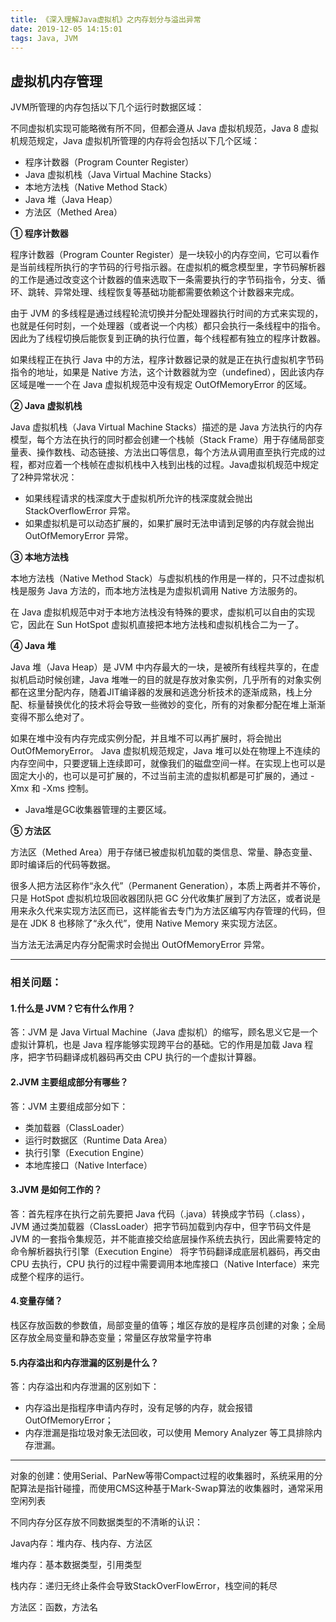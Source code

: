 ```yaml
---
title: 《深入理解Java虚拟机》之内存划分与溢出异常
date: 2019‎-12-05 14:15:01
tags: Java, JVM
---
```


## 虚拟机内存管理

JVM所管理的内存包括以下几个运行时数据区域：

不同虚拟机实现可能略微有所不同，但都会遵从 Java 虚拟机规范，Java 8 虚拟机规范规定，Java 虚拟机所管理的内存将会包括以下几个区域：

- 程序计数器（Program Counter Register）
- Java 虚拟机栈（Java Virtual Machine Stacks）
- 本地方法栈（Native Method Stack）
- Java 堆（Java Heap）
- 方法区（Methed Area）

<!--more-->

**① 程序计数器**

程序计数器（Program Counter Register）是一块较小的内存空间，它可以看作是当前线程所执行的字节码的行号指示器。在虚拟机的概念模型里，字节码解析器的工作是通过改变这个计数器的值来选取下一条需要执行的字节码指令，分支、循环、跳转、异常处理、线程恢复等基础功能都需要依赖这个计数器来完成。

由于 JVM 的多线程是通过线程轮流切换并分配处理器执行时间的方式来实现的，也就是任何时刻，一个处理器（或者说一个内核）都只会执行一条线程中的指令。因此为了线程切换后能恢复到正确的执行位置，每个线程都有独立的程序计数器。

如果线程正在执行 Java 中的方法，程序计数器记录的就是正在执行虚拟机字节码指令的地址，如果是 Native 方法，这个计数器就为空（undefined），因此该内存区域是唯一一个在 Java 虚拟机规范中没有规定 OutOfMemoryError 的区域。

**② Java 虚拟机栈**

Java 虚拟机栈（Java Virtual Machine Stacks）描述的是 Java 方法执行的内存模型，每个方法在执行的同时都会创建一个栈帧（Stack Frame）用于存储局部变量表、操作数栈、动态链接、方法出口等信息，每个方法从调用直至执行完成的过程，都对应着一个栈帧在虚拟机栈中入栈到出栈的过程。Java虚拟机规范中规定了2种异常状况：

- 如果线程请求的栈深度大于虚拟机所允许的栈深度就会抛出 StackOverflowError 异常。
- 如果虚拟机是可以动态扩展的，如果扩展时无法申请到足够的内存就会抛出 OutOfMemoryError 异常。

**③ 本地方法栈**

本地方法栈（Native Method Stack）与虚拟机栈的作用是一样的，只不过虚拟机栈是服务 Java 方法的，而本地方法栈是为虚拟机调用 Native 方法服务的。

在 Java 虚拟机规范中对于本地方法栈没有特殊的要求，虚拟机可以自由的实现它，因此在 Sun HotSpot 虚拟机直接把本地方法栈和虚拟机栈合二为一了。

**④ Java 堆**

Java 堆（Java Heap）是 JVM 中内存最大的一块，是被所有线程共享的，在虚拟机启动时候创建，Java 堆唯一的目的就是存放对象实例，几乎所有的对象实例都在这里分配内存，随着JIT编译器的发展和逃逸分析技术的逐渐成熟，栈上分配、标量替换优化的技术将会导致一些微妙的变化，所有的对象都分配在堆上渐渐变得不那么绝对了。

如果在堆中没有内存完成实例分配，并且堆不可以再扩展时，将会抛出 OutOfMemoryError。 Java 虚拟机规范规定，Java 堆可以处在物理上不连续的内存空间中，只要逻辑上连续即可，就像我们的磁盘空间一样。在实现上也可以是固定大小的，也可以是可扩展的，不过当前主流的虚拟机都是可扩展的，通过 -Xmx 和 -Xms 控制。

* Java堆是GC收集器管理的主要区域。

**⑤ 方法区**

方法区（Methed Area）用于存储已被虚拟机加载的类信息、常量、静态变量、即时编译后的代码等数据。

很多人把方法区称作“永久代”（Permanent Generation），本质上两者并不等价，只是 HotSpot 虚拟机垃圾回收器团队把 GC 分代收集扩展到了方法区，或者说是用来永久代来实现方法区而已，这样能省去专门为方法区编写内存管理的代码，但是在 JDK 8 也移除了“永久代”，使用 Native Memory 来实现方法区。

当方法无法满足内存分配需求时会抛出 OutOfMemoryError 异常。

---

### 相关问题：

#### 1.什么是 JVM？它有什么作用？

答：JVM 是 Java Virtual Machine（Java 虚拟机）的缩写，顾名思义它是一个虚拟计算机，也是 Java 程序能够实现跨平台的基础。它的作用是加载 Java 程序，把字节码翻译成机器码再交由 CPU 执行的一个虚拟计算器。

#### 2.JVM 主要组成部分有哪些？

答：JVM 主要组成部分如下：

- 类加载器（ClassLoader）
- 运行时数据区（Runtime Data Area）
- 执行引擎（Execution Engine）
- 本地库接口（Native Interface）

#### 3.JVM 是如何工作的？

答：首先程序在执行之前先要把 Java 代码（.java）转换成字节码（.class），JVM 通过类加载器（ClassLoader）把字节码加载到内存中，但字节码文件是 JVM 的一套指令集规范，并不能直接交给底层操作系统去执行，因此需要特定的命令解析器执行引擎（Execution Engine） 将字节码翻译成底层机器码，再交由 CPU 去执行，CPU 执行的过程中需要调用本地库接口（Native Interface）来完成整个程序的运行。

#### 4.变量存储？

栈区存放函数的参数值，局部变量的值等；堆区存放的是程序员创建的对象；全局区存放全局变量和静态变量；常量区存放常量字符串

#### 5.内存溢出和内存泄漏的区别是什么？

答：内存溢出和内存泄漏的区别如下：

- 内存溢出是指程序申请内存时，没有足够的内存，就会报错 OutOfMemoryError；
- 内存泄漏是指垃圾对象无法回收，可以使用 Memory Analyzer 等工具排除内存泄漏。

---

对象的创建：使用Serial、ParNew等带Compact过程的收集器时，系统采用的分配算法是指针碰撞，而使用CMS这种基于Mark-Swap算法的收集器时，通常采用空闲列表

不同内存分区存放不同数据类型的不清晰的认识：																

Java内存：堆内存、栈内存、方法区

堆内存：基本数据类型，引用类型

栈内存：递归无终止条件会导致StackOverFlowError，栈空间的耗尽

方法区：函数，方法名









